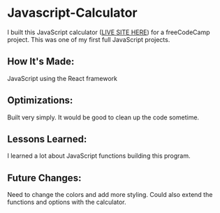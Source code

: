 # Javascript-Calculator

I built this JavaScript calculator ([LIVE SITE HERE](https://codepen.io/justinmemphis/full/RwozmXd)) for a freeCodeCamp project.  This was one of my first full JavaScript projects.

## How It's Made:
JavaScript using the React framework

## Optimizations:
Built very simply.  It would be good to clean up the code sometime.

## Lessons Learned:
I learned a lot about JavaScript functions building this program.

## Future Changes:
Need to change the colors and add more styling.  Could also extend the functions and options with the calculator.
